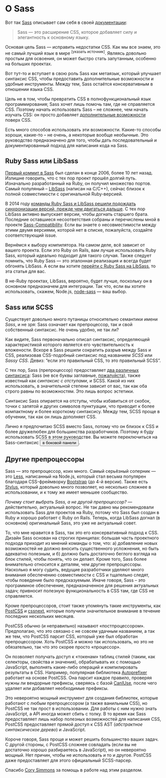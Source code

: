 
# О Sass

Вот так [Sass](https://sass-lang.com) описывает сам себя в своей [документации](https://sass-lang.com/documentation/file.SASS_REFERENCE.html):

> Sass — это расширение CSS, которое добавляет силу и элегантность к основному языку.

Основая цель Sass — исправить недостатки CSS. Как мы все знаем, это не самый лучший язык в мире <sup>[указать источник]</sup>. Являясь довольно простым для освоения, он может быстро стать запутанным, особенно на больших проектах.

Вот тут-то и вступает в свою роль Sass как метаязык, который улучшает синтаксис CSS, чтобы предоставить дополнительные возможности и удобные инструменты. Между тем, Sass остаётся консервативным в отношении языка CSS.

Цель не в том, чтобы превратить CSS в полнофункциональный язык программирования; Sass хочет лишь помочь там, где не справляется CSS. Поэтому начать использовать Sass – не сложнее, чем начать изучать CSS: он просто добавляет [дополнительные возможности](https://sitepoint.com/sass-reference/) поверх CSS.

Есть много способов использовать эти возможности. Какие-то способы хороши, какие-то – не очень, а некоторые вообще необычные. Это руководство предназначено для того, чтобы дать последовательный и документированный подход для написания кода на Sass.

## Ruby Sass или LibSass

[Первый коммит в Sass](https://github.com/hcatlin/sass/commit/fa5048ba405619273e474a50400c7243fbff54fe) был сделан в конце 2006, более 10 лет назад. Излишне говорить, что с тех пор проект прошёл долгий путь. Изначально разработанный на Ruby, он получил множество портов. Самый популяный – [LibSass](https://webdesign.tutsplus.com/articles/getting-to-know-libsass--cms-23114) (написан на С/C++), сейчас близок к полной совместимости с оригинальной Ruby-версией.

В 2014 году [команды Ruby Sass и LibSass решили подождать синхронизации версий, прежде чем двигаться дальше](https://github.com/sass/libsass/wiki/The-LibSass-Compatibility-Plan). С тех пор LibSass активно выпускает версии, чтобы догнать старшего брата. Последние оставшиеся несоответствия собраны и перечислены мной в проекте [Sass-Compatibility](https://hugogiraudel.github.io/sass-compatibility/). Если вы знаете о несовместимости между этими двумя версиями, которой нет в списке, пожалуйста, создайте соответствующий issue.

Вернёмся к выбору компилятора. На самом деле, всё зависит от вашего проекта. Если это Ruby on Rails, вам лучше использовать Ruby Sass, который идеально подходит для такого случая. Также следует помнить, что Ruby Sass — это эталонная реализация и всегда будет обгонять LibSass. А если вы хотите [перейти c Ruby Sass на LibSass](https://www.sitepoint.com/switching-ruby-sass-libsass/), то эта статья для вас.

В не-Ruby проектах, LibSass, вероятно, будет лучше, поскольку он в основном предназначем для интеграции. Так что, если вы хотите использовать, скажем, Node.js, [node-sass](https://github.com/sass/node-sass) — ваш выбор.

## Sass или SCSS

Существует довольно много путаницы относительно семантики имени *Sass*, и не зря: Sass означает как препроцессор, так и свой собственный синтаксис. Не очень удобно, не так ли?

Как видите, Sass первоначально описал синтаксис, определяющей характеристикой которого является его чувствительность к вложености. Вскоре в Sass решили сократить разрыв между Sass и CSS, реализовав CSS-подобный синтаксис под названием *SCSS* или *Sassy CSS*. Девиз: “если это правильный CSS, то это правильный SCSS”.

С тех пор, Sass (препроцессор) предоставляет [два различных синтаксиса](https://www.sitepoint.com/whats-difference-sass-scss/): Sass (не все буквы заглавные, [пожалуйста](http://sassnotsass.com)), также известный как *синтаксис с отступами*, и SCSS. Какой из них использовать, в значительной степени зависит от вас, так как оба строго равны по возможностям. Это лишь вопрос эстетики.

Cинтаксис Sass опирается на отступы, чтобы избавиться от скобок, точки с запятой и других символов пунктуации, что приводит к более компактному и более короткому синтаксису. Между тем, SCSS проще в обучении, так как он лишь дополняет CSS.

Лично я предпочитаю SCSS вместо Sass, потому что он близок к CSS и более дружелюбен для большинства разработчиков. Поэтому я буду использовать SCSS в этом руководстве. Вы можете переключиться на Sass-синтаксис <button type="button" data-a11y-dialog-show="options-panel" class="link-like">в боковой панели</button>.

## Другие препроцессоры

Sass — это препроцессор, коих много. Самый серьёзный соперник — это [Less](http://lesscss.org/), написанный на Node.js, который стал весьма популярен благодаря CSS-фреймворку [Bootstrap](https://getbootstrap.com/) (до 4-й версии). Также есть [Stylus](https://stylus-lang.com/), который довольно много позволяет, но несколько сложнее в использовании, и к тому же имеет меньшее сообщество.

*Почему стоит выбрать Sass, а не другой препроцессор?* — действительно, актуальный вопрос. Не так давно мы рекомендовали использовать Sass для проектов на Ruby, потому что Sass был создан в Ruby и хорошо работает с Ruby on Rails. Теперь, когда LibSass догнал (в основном) оригинальный Sass, это уже не актуальный совет.

То, что мне нравится в Sass, так это его консервативный подход к CSS. Дизайн Sass основан на строгих принципах: большая часть проектного подхода приходит из мнений команды о том, что: а) добавление новых возможностей не должно вносить существенного усложнения, но быть адекватно полезным, и б) должно быть достаточно беглого взгляда на блок стилей, чтобы понять, что он делает. Кроме того, Sass более внимательно относится к деталям, чем другие препроцессоры. Насколько я могу судить, ведущие разработчики уделяют много внимания обеспечению совместимости с CSS и тщательно следят, чтобы поведение было предсказуемым. Иначе говоря, Sass – это программное обеспечение, предназначенное для решения актуальных задач; привносит полезную функциональность в CSS там, где CSS не справляется.

Кроме препроцессоров, стоит также упомянуть такие инструменты, как [PostCSS](https://github.com/postcss/postcss) и [cssnext](https://cssnext.github.io/), которые получили значительное внимание в течение последних нескольких месяцев.

PostCSS обычно (и неправильно) называют «постпроцессором». Предполагаю, что это связано с не совсем удачным названием, а так же тем, что PostCSS парсит CSS, который уже был обработан препроцессором. Хоть PostCSS и можно так использовать, но это не обязательно, так что это скорее просто «процессор».

Он позволяет получать доступ к «токенам» таблиц стилей (таким, как селекторы, свойства и значения), обрабатывать их с помощью JavaScript, выполнять какие-либо операций и компилировать результаты в CSS. Например, популярная библиотека [Autoprefixer](https://github.com/postcss/autoprefixer) работает на основе PostCSS. Она парсит каждое правило, проверяя нужны ли вендорные префиксы, сверяясь с базой [CanIUse](https://caniuse.com), после чего удаляет или добавляет необходимые префиксы.

Это невероятно мощный инструмент для создания библиотек, которые работают с любым препроцессором (а также ванильным CSS), но PostCSS не так прост в использовании. Для работы с ним нужно знать JavaScript, а API иногда может сбить с толку. В то время как Sass предоставляет лишь набор полезных возможностей для написания CSS, PostCSS предоставляет прямой доступ к CSS AST (*абстрактное синтаксическое дерево*) и JavaScript.

Короче говоря, Sass проще и может решить большинство ваших задач. С другой стороны, с PostCSS сложнее совладать (если вы не достаточно хорошо разбираетесь в JavaScript), но он невероятно мощный. Нет причин, чтобы не использовать и то и другое. PostCSS даже предоставляет для этого официальный SCSS-парсер.

<div class="note">
  <p>Спасибо <a href="https://github.com/corysimmons">Cory Simmons</a> за помощь в работе над этим разделом.</p>
</div>
